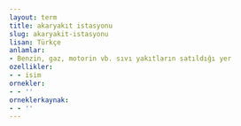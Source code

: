 ```yaml
---
layout: term
title: akaryakıt istasyonu
slug: akaryakit-istasyonu
lisan: Türkçe
anlamlar:
- Benzin, gaz, motorin vb. sıvı yakıtların satıldığı yer
ozellikler:
- - isim
ornekler:
- - ''
orneklerkaynak:
- - ''
---
```

